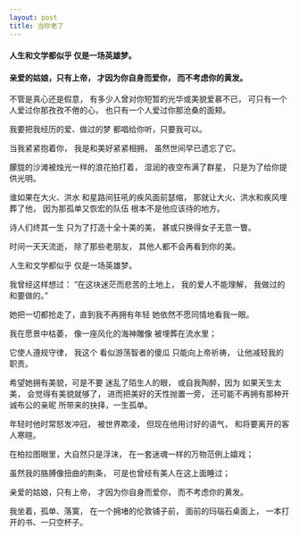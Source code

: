 ```yaml
---
layout: post
title: 当你老了
---
```

#### 人生和文学都似乎 仅是一场英雄梦。
#### 亲爱的姑娘，只有上帝， 才因为你自身而爱你， 而不考虑你的黄发。
<!-- more -->
不管是真心还是假意， 有多少人曾对你短暂的光华或美貌爱慕不已， 可只有一个人爱过你那孜孜不倦的心， 也只有一个人爱过你那沧桑的面颊。                      

我要把我经历的爱、做过的梦 都唱给你听，只要我可以。

当我紧紧抱着你， 我是和美好紧紧相拥， 虽然世间早已遗忘了它。

朦胧的沙滩被烛光一样的浪花拍打着， 湿润的夜空布满了群星， 只是为了给你提供光明。

谁如果在大火、洪水 和星路间狂吼的疾风面前瑟缩， 那就让大火、洪水和疾风埋葬了他， 因为那孤单又恢宏的队伍 根本不是他应该待的地方。

诗人们终其一生 只为了打造十全十美的美， 甚或只换得女子无意一瞥。

时间一天天流逝， 除了那些老朋友， 其他人都不会再看到你的美。

人生和文学都似乎 仅是一场英雄梦。

我曾经这样想过： “在这块迷茫而悲苦的土地上， 我的爱人不能理解， 我做过的和要做的。”

她把一切都抢走了，直到我不再拥有年轻 她依然不愿同情地看我一眼。

我在愿景中枯萎， 像一座风化的海神雕像 被埋葬在流水里；

它使人遵规守律， 我这个 看似游荡智者的傻瓜 只能向上帝祈祷， 让他减轻我的职责。

希望她拥有美貌，可是不要 迷乱了陌生人的眼， 或自我陶醉，因为 如果天生太美， 会觉得有美貌就够了， 进而把美好的天性抛置一旁， 还可能不再拥有那种开诚布公的亲昵 所带来的抉择，一生孤单。

年轻时他时常怒发冲冠， 被世界欺凌， 但现在他用讨好的语气， 和将要离开的客人寒暄。

在柏拉图眼里，大自然只是浮沫， 在一套迷魂一样的万物范例上嬉戏；

虽然我的胳膊像扭曲的荆条， 可是也曾经有美人在这上面睡过；

亲爱的姑娘，只有上帝， 才因为你自身而爱你， 而不考虑你的黄发。

我坐着，孤单、落寞， 在一个拥堵的伦敦铺子前， 面前的玛瑙石桌面上， 一本打开的书、一只空杯子。

